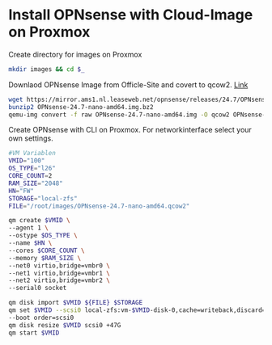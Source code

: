 # Install OPNsense with Cloud-Image on Proxmox

Create directory for images on Proxmox
```bash
mkdir images && cd $_
```
Downlaod OPNsense Image from Officle-Site and covert to qcow2. [Link]([https://opnsense.org/download/])
```bash
wget https://mirror.ams1.nl.leaseweb.net/opnsense/releases/24.7/OPNsense-24.7-nano-amd64.img.bz2
bunzip2 OPNsense-24.7-nano-amd64.img.bz2
qemu-img convert -f raw OPNsense-24.7-nano-amd64.img -O qcow2 OPNsense-24.7-nano-amd64.qcow2
```

Create OPNsense with CLI on Proxmox. For networkinterface select your own settings.
```bash
#VM Variablen
VMID="100"
OS_TYPE="l26"
CORE_COUNT=2
RAM_SIZE="2048"
HN="FW"
STORAGE="local-zfs"
FILE="/root/images/OPNsense-24.7-nano-amd64.qcow2"

qm create $VMID \
--agent 1 \
--ostype $OS_TYPE \
--name $HN \
--cores $CORE_COUNT \
--memory $RAM_SIZE \
--net0 virtio,bridge=vmbr0 \
--net1 virtio,bridge=vmbr1 \
--net2 virtio,bridge=vmbr2 \
--serial0 socket

qm disk import $VMID ${FILE} $STORAGE
qm set $VMID --scsi0 local-zfs:vm-$VMID-disk-0,cache=writeback,discard=on,ssd=1 \
--boot order=scsi0
qm disk resize $VMID scsi0 +47G
qm start $VMID
```
